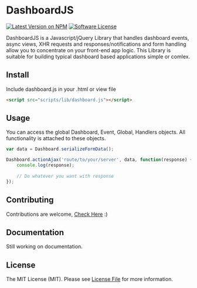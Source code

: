 # DashboardJS

[![Latest Version on NPM](https://img.shields.io/npm/v/:package_name.svg?style=flat-square)](https://npmjs.com/package/:package_name)
[![Software License](https://img.shields.io/badge/license-MIT-brightgreen.svg?style=flat-square)](LICENSE.md)


DashboardJS is a Javascript/jQuery Library that handles dashboard events, async views, XHR requests and responses/notifications and form handling allow you to concentrate on your front-end app logic. This Library is suitable for building typical dashboard based applications simple or comlex.

## Install

Include dashboard.js in your .html or view file

```html
<script src="scripts/lib/dashboard.js"></script>
```

## Usage
You can access the global Dashboard, Event, Global, Handlers objects. All functionality is attached to these objects.

```js
var data = Dashboard.serializeFormData();

Dashboard.actionAjax('route/to/your/server', data, function(response) {
	console.log(response);
	
	// Do whatever you want with response
});
```
## Contributing

Contributions are welcome, [Check Here](https://github.com/krecent/dashboardjs/graphs/contributors) :)

## Documentation

Still working on documentation.

## License

The MIT License (MIT). Please see [License File](LICENSE.md) for more information.
